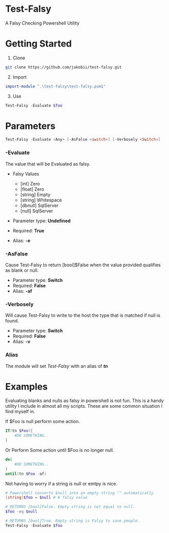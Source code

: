 # Test-Falsy
A Falsy Checking Powershell Utility


# Getting Started

1) Clone
```bash
git clone https://github.com/jakobii/test-falsy.git
```

2) Import
```powershell
import-module ".\test-falsy\test-falsy.psm1"
```

3) Use
```powershell
Test-Falsy -Evaluate $foo
```


# Parameters
```powershell
Test-Falsy -Evaluate <Any> [-AsFalse <switch>] [-Verbosely <Switch>] 
```

### -Evaluate
The value that will be Evaluated as falsy.
- Falsy Values
    - [int] Zero
    - [float] Zero
    - [string] Empty
    - [string] Whitespace
    - [dbnull] SqlServer
    - [null] SqlServer

- Parameter type: **Undefined**
- Required: **True**
- Alias: **-e**

### -AsFalse
Cause Test-Falsy to return [bool]$False when the value provided qualifies as blank or null.
- Parameter type: **Switch**
- Required: **False**
- Alias: **-af**

### -Verbosely
Will cause Test-Falsy to write to the host the type that is matched if null is found.
- Parameter type: **Switch**
- Required: **False**
- Alias: **-v**

### Alias
The module will set *Test-Falsy* with an alias of ***tn***


# Examples
Evaluating blanks and nulls as falsy in powershell is not fun. This is a handy utility I include in almost all my scripts. These are some common situation I find myself in.

If $Foo is null perform some action.
```powershell
If(tn $Foo){
    #DO SOMETHING..
} 
```

Or Perform Some action until $Foo is no longer null.
```Powershell
do{
    #DO SOMETHING..
}
until(tn $Foo -af) 
```

Not having to worry if a string is null or emtpy is nice.
```powershell
# Powershell converts $null into an empty string "" automatically
[string]$foo = $null # A falsy value

# RETURNS [bool]False. Empty string is not equal to null.
$foo -eq $null

# RETURNS [bool]True. Empty string is Falsy to sane people.
Test-Falsy -Evaluate $foo
```